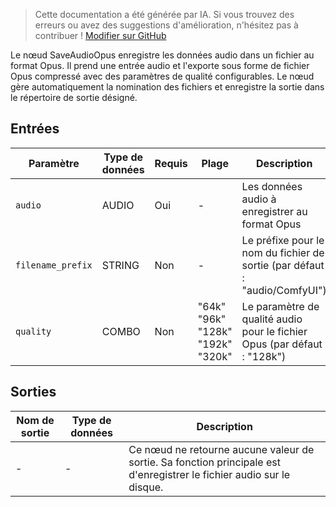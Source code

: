> Cette documentation a été générée par IA. Si vous trouvez des erreurs ou avez des suggestions d'amélioration, n'hésitez pas à contribuer ! [Modifier sur GitHub](https://github.com/Comfy-Org/embedded-docs/blob/main/comfyui_embedded_docs/docs/SaveAudioOpus/fr.md)

Le nœud SaveAudioOpus enregistre les données audio dans un fichier au format Opus. Il prend une entrée audio et l'exporte sous forme de fichier Opus compressé avec des paramètres de qualité configurables. Le nœud gère automatiquement la nomination des fichiers et enregistre la sortie dans le répertoire de sortie désigné.

## Entrées

| Paramètre | Type de données | Requis | Plage | Description |
|-----------|-----------|----------|-------|-------------|
| `audio` | AUDIO | Oui | - | Les données audio à enregistrer au format Opus |
| `filename_prefix` | STRING | Non | - | Le préfixe pour le nom du fichier de sortie (par défaut : "audio/ComfyUI") |
| `quality` | COMBO | Non | "64k"<br>"96k"<br>"128k"<br>"192k"<br>"320k" | Le paramètre de qualité audio pour le fichier Opus (par défaut : "128k") |

## Sorties

| Nom de sortie | Type de données | Description |
|-------------|-----------|-------------|
| - | - | Ce nœud ne retourne aucune valeur de sortie. Sa fonction principale est d'enregistrer le fichier audio sur le disque. |
